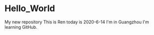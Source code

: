 # Hello_World
My new repository
This is Ren
today is 2020-6-14
I'm in Guangzhou
I'm learning GitHub.
